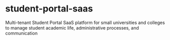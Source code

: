 # student-portal-saas
Multi-tenant Student Portal SaaS platform for small universities and colleges to manage student academic life, administrative processes, and communication

